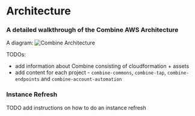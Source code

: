 # Architecture

### A detailed walkthrough of the Combine AWS Architecture


A diagram:
![Combine Architecture](/aws/combine-architecture.png)


TODOs:
- add information about Combine consisting of cloudformation + assets
- add content for each project - `combine-commons`, `combine-tap`, `combine-endpoints` and `combine-account-automation`

### Instance Refresh

TODO add instructions on how to do an instance refresh